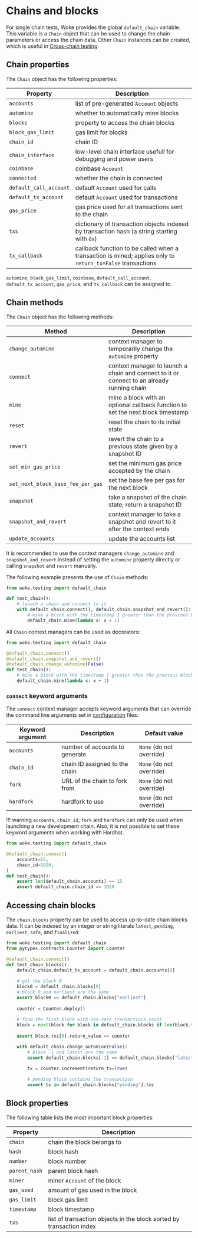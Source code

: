 # Chains and blocks

For single chain tests, Woke provides the global `default_chain` variable. This
variable is a `Chain` object that can be used to change the chain parameters
or access the chain data. Other `Chain` instances can be created, which is
useful in [Cross-chain testing](cross-chain-testing.md).

## Chain properties

The `Chain` object has the following properties:

| Property                            | Description                                                                                                |
|-------------------------------------|------------------------------------------------------------------------------------------------------------|
| `accounts`                          | list of pre-generated `Account` objects                                                                    |
| `automine`                          | whether to automatically mine blocks                                                                       |
| `blocks`                            | property to access the chain blocks                                                                        |
| `block_gas_limit`                   | gas limit for blocks                                                                                       |
| `chain_id`                          | chain ID                                                                                                   |
| `chain_interface`                   | low-level chain interface usefull for debugging and power users                                            |
| `coinbase`                          | coinbase `Account`                                                                                         |
| `connected`                         | whether the chain is connected                                                                             |
| <nobr>`default_call_account`</nobr> | default `Account` used for calls                                                                           |
| <nobr>`default_tx_account`</nobr>   | default `Account` used for transactions                                                                    |
| `gas_price`                         | gas price used for all transactions sent to the chain                                                      |
| `txs`                               | dictionary of transaction objects indexed by transaction hash (a string starting with `0x`)                |
| `tx_callback`                       | callback function to be called when a transaction is mined; applies only to `return_tx=False` transactions |

`automine`, `block_gas_limit`, `coinbase`, `default_call_account`, `default_tx_account`, `gas_price`, and `tx_callback` can be assigned to.

## Chain methods

The `Chain` object has the following methods:

| Method                                         | Description                                                                                |
|------------------------------------------------|--------------------------------------------------------------------------------------------|
| `change_automine`                              | context manager to temporarily change the `automine` property                              |
| `connect`                                      | context manager to launch a chain and connect to it or connect to an already running chain |
| `mine`                                         | mine a block with an optional callback function to set the next block timestamp            |
| `reset`                                        | reset the chain to its initial state                                                       |
| `revert`                                       | revert the chain to a previous state given by a snapshot ID                                |
| `set_min_gas_price`                            | set the minimum gas price accepted by the chain                                            |
| <nobr>`set_next_block_base_fee_per_gas`</nobr> | set the base fee per gas for the next block                                                |
| `snapshot`                                     | take a snapshot of the chain state; return a snapshot ID                                   |
| <nobr>`snapshot_and_revert`</nobr>             | context manager to take a snapshot and revert to it after the context ends                 |
| `update_accounts`                              | update the accounts list                                                                   |

It is recommended to use the context managers `change_automine` and `snapshot_and_revert` instead of setting the `automine` property directly or calling `snapshot` and `revert` manually.

The following example presents the use of `Chain` methods:

```python
from woke.testing import default_chain

def test_chain():
    # launch a chain and connect to it
    with default_chain.connect(), default_chain.snapshot_and_revert():
        # mine a block with the timestamp 1 greater than the previous block
        default_chain.mine(lambda x: x + 1)
```

All `Chain` context managers can be used as decorators:

```python
from woke.testing import default_chain

@default_chain.connect()
@default_chain.snapshot_and_revert()
@default_chain.change_automine(False)
def test_chain():
    # mine a block with the timestamp 1 greater than the previous block
    default_chain.mine(lambda x: x + 1)
```

### `connect` keyword arguments

The `connect` context manager accepts keyword arguments that can override the command line arguments set in [configuration](../configuration.md#testing-namespace) files:

| Keyword argument | Description                    | Default value            |
|------------------|--------------------------------|--------------------------|
| `accounts`       | number of accounts to generate | `None` (do not override) |
| `chain_id`       | chain ID assigned to the chain | `None` (do not override) |
| `fork`           | URL of the chain to fork from  | `None` (do not override) |
| `hardfork`       | hardfork to use                | `None` (do not override) |

!!! warning
    `accounts`, `chain_id`, `fork` and `hardfork` can only be used when launching a new development chain.
    Also, it is not possible to set these keyword arguments when working with Hardhat.

```python
from woke.testing import default_chain

@default_chain.connect(
    accounts=15,
    chain_id=1020,
)
def test_chain():
    assert len(default_chain.accounts) == 15
    assert default_chain.chain_id == 1020
```

## Accessing chain blocks

The `chain.blocks` property can be used to access up-to-date chain blocks data.
It can be indexed by an integer or string literals `latest`, `pending`, `earliest`, `safe`, and `finalized`:

```python
from woke.testing import default_chain
from pytypes.contracts.Counter import Counter

@default_chain.connect()
def test_chain_blocks():
    default_chain.default_tx_account = default_chain.accounts[0]
    
    # get the block 0
    block0 = default_chain.blocks[0]
    # block 0 and earliest are the same
    assert block0 == default_chain.blocks["earliest"]
    
    counter = Counter.deploy()
    
    # find the first block with non-zero transactions count
    block = next(block for block in default_chain.blocks if len(block.txs) > 0)
    
    assert block.txs[0].return_value == counter

    with default_chain.change_automine(False):
        # block -1 and latest are the same
        assert default_chain.blocks[-1] == default_chain.blocks["latest"]

        tx = counter.increment(return_tx=True)
        
        # pending block contains the transaction
        assert tx in default_chain.blocks["pending"].txs
```

## Block properties

The following table lists the most important block properties:

| Property      | Description                                                          |
|---------------|----------------------------------------------------------------------|
| `chain`       | chain the block belongs to                                           |
| `hash`        | block hash                                                           |
| `number`      | block number                                                         |
| `parent_hash` | parent block hash                                                    |
| `miner`       | miner `Account` of the block                                         |
| `gas_used`    | amount of gas used in the block                                      |
| `gas_limit`   | block gas limit                                                      |
| `timestamp`   | block timestamp                                                      |
| `txs`         | list of transaction objects in the block sorted by transaction index |
